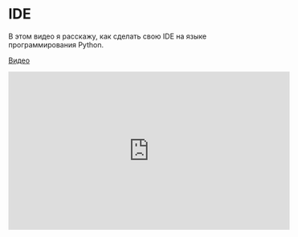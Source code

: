 # IDE

 В этом видео я расскажу, как сделать свою IDE на языке программирования Python. 
 
 [Видео](https://www.youtube.com/watch?v=_lpgZ8F38-E)
 <iframe width="560" height="315" src="https://www.youtube.com/embed/_lpgZ8F38-E" title="YouTube video player" frameborder="0" allow="accelerometer; autoplay; clipboard-write; encrypted-media; gyroscope; picture-in-picture"></iframe>
